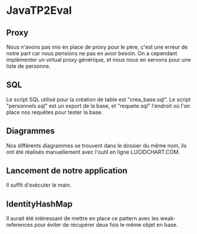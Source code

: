 JavaTP2Eval
=============

Proxy
-----
Nous n'avons pas mis en place de proxy pour le père, 
c'est une erreur de notre part car nous pensions ne pas en avoir besoin.
On a cependant implémenter un virtual proxy générique, et nous nous en servons pour une liste de personne.

SQL
---
Le script SQL utilisé pour la création de table est "crea_base.sql".
Le script "personnels.sql" est un export de la base, et "requete.sql" l'endroit où l'on place nos requêtes pour tester la base.

Diagrammes
----------
Nos différents diagrammes se trouvent dans le dossier du même nom, ils ont été réalisés manuellement avec l'outil en ligne LUCIDCHART.COM.

Lancement de notre application
------------------------------
Il suffit d'exécuter le main.

IdentityHashMap
---------------
Il aurait été intéressant de mettre en place ce pattern avec les weak-references pour éviter de récupérer deux fois le même objet en base.
